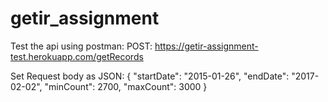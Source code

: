 # getir_assignment

Test the api using postman:
POST: https://getir-assignment-test.herokuapp.com/getRecords

Set Request body as JSON:
{
    "startDate": "2015-01-26",
    "endDate": "2017-02-02",
    "minCount": 2700,
    "maxCount": 3000
}

